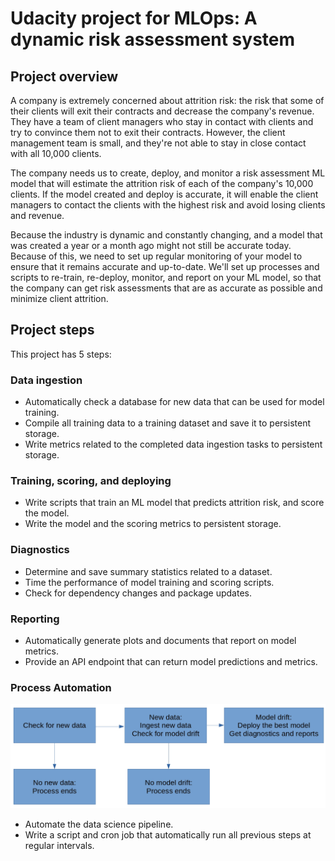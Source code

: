 # Udacity project for MLOps: A dynamic risk assessment system

## Project overview

A company is extremely concerned about attrition risk: the risk that some of their clients will exit their contracts and decrease the company's revenue. They have a team of client managers who stay in contact with clients and try to convince them not to exit their contracts. However, the client management team is small, and they're not able to stay in close contact with all 10,000 clients.

The company needs us to create, deploy, and monitor a risk assessment ML model that will estimate the attrition risk of each of the company's 10,000 clients. If the model created and deploy is accurate, it will enable the client managers to contact the clients with the highest risk and avoid losing clients and revenue.

Because the industry is dynamic and constantly changing, and a model that was created a year or a month ago might not still be accurate today. Because of this, we need to set up regular monitoring of your model to ensure that it remains accurate and up-to-date. We'll set up processes and scripts to re-train, re-deploy, monitor, and report on your ML model, so that the company can get risk assessments that are as accurate as possible and minimize client attrition.

## Project steps

This project has 5 steps:

### Data ingestion

- Automatically check a database for new data that can be used for model training.
- Compile all training data to a training dataset and save it to persistent storage.
- Write metrics related to the completed data ingestion tasks to persistent storage.

### Training, scoring, and deploying

- Write scripts that train an ML model that predicts attrition risk, and score the model. 
- Write the model and the scoring metrics to persistent storage.

### Diagnostics

- Determine and save summary statistics related to a dataset.
- Time the performance of model training and scoring scripts.
- Check for dependency changes and package updates.

### Reporting

- Automatically generate plots and documents that report on model metrics.
- Provide an API endpoint that can return model predictions and metrics.

### Process Automation

![Process Automation schema](https://github.com/tania-m/a-dynamic-risk-assessment-system/blob/main/images/pipeline-fullprocess.jpg)

- Automate the data science pipeline.
- Write a script and cron job that automatically run all previous steps at regular intervals.